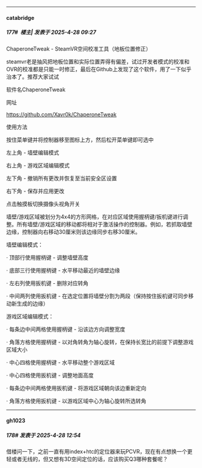 ﻿
*****

####  catabridge  
##### 177#         楼主| 发表于 2025-4-28 09:27

 ChaperoneTweak - SteamVR空间校准工具（地板位置修正）

steamvr老是抽风把地板位置和实际位置弄得有偏差，试过开发者模式的校准和OVR的校准都是只能一时修正，最后在Github上发现了这个软件，用了一下似乎治本了。推荐大家试试

软件名ChaperoneTweak

网址

https://github.com/Xavr0k/ChaperoneTweak

使用方法

按住菜单键并将控制器移至图标上方，然后松开菜单键即可选中

左上角 - 墙壁编辑模式  

右上角 - 游戏区域编辑模式  

左下角 - 撤销所有更改并恢复至当前安全区设置  

右下角 - 保存并应用更改  

点击触摸板切换摄像头视角开关  

墙壁/游戏区域被划分为4x4的方形网格，在对应区域使用握柄键/扳机键进行调整。所有墙壁/游戏区域的移动都将相对于激活操作的控制器。例如，若抓取墙壁边缘，控制器向右移动30厘米则该边缘同步右移30厘米。

墙壁编辑模式：  

· 顶部行使用握柄键 - 调整墙壁高度  

· 底部三行使用握柄键 - 水平移动最近的墙壁边缘  

· 左右列使用扳机键 - 删除对应转角  

· 中间两列使用扳机键 - 在选定位置将墙壁分割为两段（保持按住扳机键可同步移动新生成的边缘）

游戏区域编辑模式：  

· 每条边中间两格使用握柄键 - 沿该边方向调整宽度  

· 角落方格使用握柄键 - 以对角转角为轴心旋转，在保持长宽比的前提下调整游戏区域大小  

· 中心四格使用握柄键 - 水平移动整个游戏区域  

· 中心四格使用扳机键 - 调整地面高度  

· 每条边中间两格使用扳机键 - 将游戏区域朝向该边重新定向  

· 角落方格使用扳机键 - 以游戏区域中心为轴心旋转所选转角


*****

####  gh1023  
##### 178#       发表于 2025-4-28 12:54

借楼问一下，之前一直有用index+htc的定位器来玩PCVR，现在有点想换一个更轻或者无线的，但又想有3D空间定位的话，应该购买Q3哪种套餐呢？


